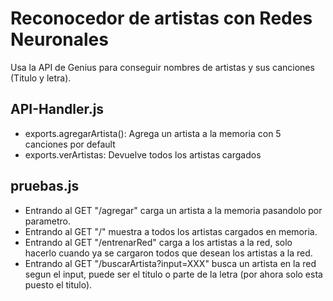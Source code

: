 # Reconocedor de artistas con Redes Neuronales

Usa la API de Genius para conseguir nombres de artistas y sus canciones (Titulo y letra).


## API-Handler.js

- exports.agregarArtista(): Agrega un artista a la memoria con 5 canciones por default  
- exports.verArtistas: Devuelve todos los artistas cargados


## pruebas.js
- Entrando al GET "/agregar" carga un artista a la memoria pasandolo por parametro.
- Entrando al GET "/" muestra a todos los artistas cargados en memoria.
- Entrando al GET "/entrenarRed" carga a los artistas a la red, solo hacerlo cuando ya se cargaron todos que desean los artistas a la red.
- Entrando al GET "/buscarArtista?input=XXX" busca un artista en la red segun el input, puede ser el titulo o parte de la letra (por ahora solo esta puesto el titulo).
